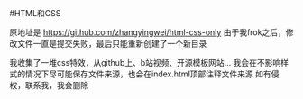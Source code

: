 #HTML和CSS

原地址是 https://github.com/zhangyingwei/html-css-only
由于我frok之后，修改文件一直是提交失败，最后只能重新创建了一个新目录

我收集了一堆css特效，从github上、b站视频、开源模板网站...
我会在不影响样式的情况下尽可能保存文件来源，也会在index.html顶部注释文件来源
如有侵权，联系我，我会删除
